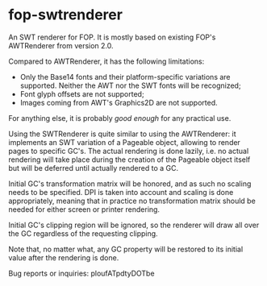 # fop-swtrenderer
An SWT renderer for FOP. It is mostly based on existing FOP's AWTRenderer from version 2.0.

Compared to AWTRenderer, it has the following limitations:
  * Only the Base14 fonts and their platform-specific variations are supported. Neither the AWT nor the SWT fonts will be recognized;
  * Font glyph offsets are not supported;
  * Images coming from AWT's Graphics2D are not supported.

For anything else, it is probably *good enough* for any practical use.

Using the SWTRenderer is quite similar to using the AWTRenderer: it implements an SWT variation of a Pageable object, allowing to render pages to specific GC's. The actual rendering is done lazily, i.e. no actual rendering will take place during the creation of the Pageable object itself but will be deferred until actually rendered to a GC.

Initial GC's transformation matrix will be honored, and as such no scaling needs to be specified. DPI is taken into account and scaling is done appropriately, meaning that in practice no transformation matrix should be needed for either screen or printer rendering.

Initial GC's clipping region will be ignored, so the renderer will draw all over the GC regardless of the requesting clipping.

Note that, no matter what, any GC property will be restored to its initial value after the rendering is done.

Bug reports or inquiries: ploufATpdtyDOTbe
